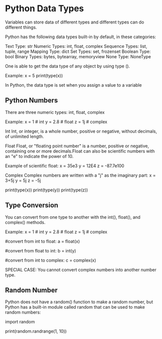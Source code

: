 # Python Data Types

Variables can store data of different types and different types can do different things.

Python has the following data types built-in by default, in these categories:

Text Type:	str
Numeric Types:	int, float, complex
Sequence Types:	list, tuple, range
Mapping Type:	dict
Set Types:	set, frozenset
Boolean Type:	bool
Binary Types:	bytes, bytearray, memoryview
None Type:	NoneType

One is able to get the data type of any object by using type ().

Example:
x = 5
print(type(x))

In Python, the data type is set when you assign a value to a variable

## Python Numbers

There are three numeric types: int, float, complex

Example:
x = 1    # int
y = 2.8  # float
z = 1j   # complex

Int
Int, or integer, is a whole number, positive or negative, without decimals, of unlimited length.

Float
Float, or "floating point number" is a number, positive or negative, containing one or more decimals.Float can also be scientific numbers with an "e" to indicate the power of 10.

Example of scientific float:
x = 35e3
y = 12E4
z = -87.7e100

Complex
Complex numbers are written with a "j" as the imaginary part:
x = 3+5j
y = 5j
z = -5j

print(type(x))
print(type(y))
print(type(z))

## Type Conversion

You can convert from one type to another with the int(), float(), and complex() methods.

Example:
x = 1    # int
y = 2.8  # float
z = 1j   # complex

#convert from int to float:
a = float(x)

#convert from float to int:
b = int(y)

#convert from int to complex:
c = complex(x)

SPECIAL CASE:
You cannot convert complex numbers into another number type.

## Random Number

Python does not have a random() function to make a random number, but Python has a built-in module called random that can be used to make random numbers:

import random

print(random.randrange(1, 10))